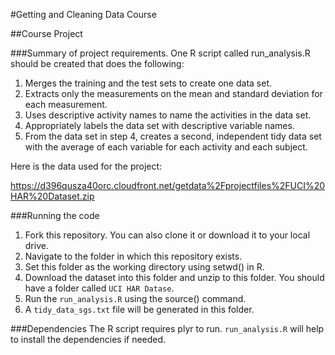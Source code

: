 #Getting and Cleaning Data Course

##Course Project

###Summary of project requirements.
One R script called run_analysis.R should be created that does the following:

1. Merges the training and the test sets to create one data set.
2. Extracts only the measurements on the mean and standard deviation for each measurement.
3. Uses descriptive activity names to name the activities in the data set.
4. Appropriately labels the data set with descriptive variable names.
5. From the data set in step 4, creates a second, independent tidy data set with the average of each variable for each activity and each subject.

Here is the data used for the project:

https://d396qusza40orc.cloudfront.net/getdata%2Fprojectfiles%2FUCI%20HAR%20Dataset.zip 

###Running the code
1. Fork this repository. You can also clone it or download it to your local drive.
2. Navigate to the folder in which this repository exists.
3. Set this folder as the working directory using setwd() in R.
4. Download the dataset into this folder and unzip to this folder. You should have a folder called `UCI HAR Datase`.
5. Run the `run_analysis.R` using the source() command.
6. A `tidy_data_sgs.txt` file will be generated in this folder.


###Dependencies
The R script requires plyr to run. `run_analysis.R` will help to install the dependencies if needed.